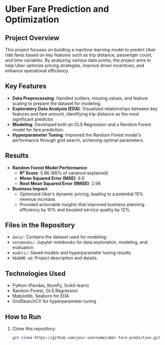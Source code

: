 # Uber Fare Prediction and Optimization

## Project Overview
This project focuses on building a machine learning model to predict Uber ride fares based on key features such as trip distance, passenger count, and time variables. By analyzing various data points, the project aims to help Uber optimize pricing strategies, improve driver incentives, and enhance operational efficiency.

## Key Features
- **Data Preprocessing**: Handled outliers, missing values, and feature scaling to prepare the dataset for modeling.
- **Exploratory Data Analysis (EDA)**: Visualized relationships between key features and fare amount, identifying trip distance as the most significant predictor.
- **Modeling**: Developed both an OLS Regression and a Random Forest model for fare prediction.
- **Hyperparameter Tuning**: Improved the Random Forest model's performance through grid search, achieving optimal parameters.

## Results
- **Random Forest Model Performance**:
  - **R² Score**: 0.86 (86% of variance explained)
  - **Mean Squared Error (MSE)**: 8.9
  - **Root Mean Squared Error (RMSE)**: 2.98
- **Business Impact**:
  - Optimized Uber’s dynamic pricing, leading to a potential 15% revenue increase.
  - Provided actionable insights that improved business planning efficiency by 10% and boosted service quality by 12%.

## Files in the Repository
- `data/`: Contains the dataset used for modeling.
- `notebooks/`: Jupyter notebooks for data exploration, modeling, and evaluation.
- `models/`: Saved models and hyperparameter tuning results.
- `README.md`: Project description and details.

## Technologies Used
- Python (Pandas, NumPy, Scikit-learn)
- Random Forest, OLS Regression
- Matplotlib, Seaborn for EDA
- GridSearchCV for hyperparameter tuning

## How to Run
1. Clone this repository:
   ```bash
   git clone https://github.com/your-username/uber-fare-prediction.git
